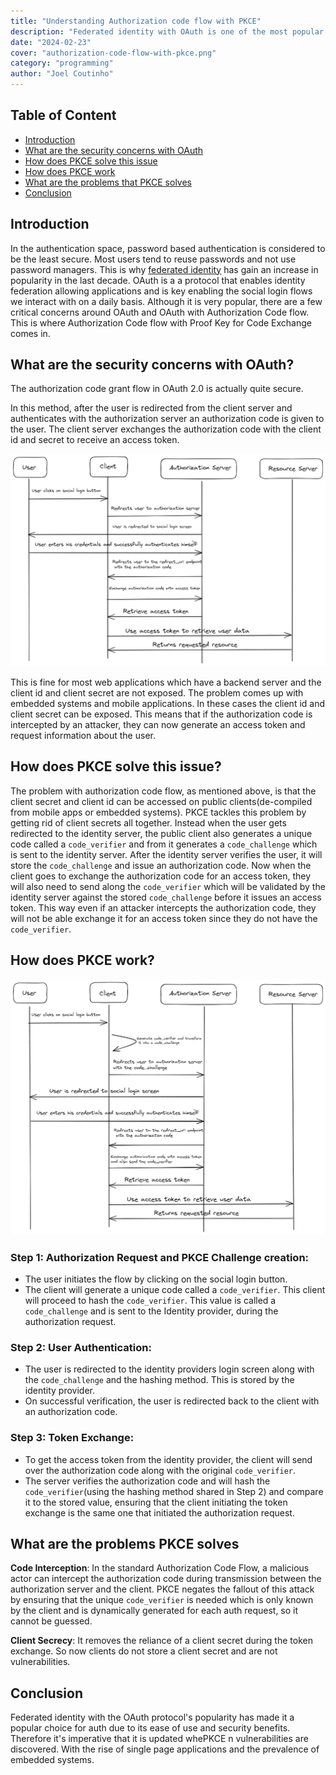 ```yaml
---
title: "Understanding Authorization code flow with PKCE"
description: "Federated identity with OAuth is one of the most popular methods of implementing authentication. It lowers sign-up friction and is more secure than other auth methods like email-password based authentication."
date: "2024-02-23"
cover: "authorization-code-flow-with-pkce.png"
category: "programming"
author: "Joel Coutinho"
---
```


## Table of Content
- [Introduction](#introduction)
- [What are the security concerns with OAuth](#what-are-the-security-concerns-with-oauth)
- [How does PKCE solve this issue](#how-does-pkce-solve-this-issue)
- [How does PKCE work](#how-does-pkce-work)
- [What are the problems that PKCE solves](#what-are-the-problems-pkce-solves)
- [Conclusion](#conclusion)

## Introduction

In the authentication space, password based authentication is considered to be the least secure. Most users tend to reuse passwords and not use password managers. This is why [federated identity](https://en.wikipedia.org/wiki/Federated_identity) has gain an increase in popularity in the last decade. OAuth is a a protocol that enables identity federation allowing applications and is key enabling the social login flows we interact with on a daily basis. Although it is very popular, there are a few critical concerns around OAuth and OAuth with Authorization Code flow. This is where Authorization Code flow with Proof Key for Code Exchange comes in.


## What are the security concerns with OAuth?

The authorization code grant flow in OAuth 2.0 is actually quite secure.

In this method, after the user is redirected from the client server and authenticates with the authorization server an authorization code is given to the user. The client server exchanges the authorization code with the client id and secret to receive an access token.

![Authorization code flow](./oauth-authorization-code-flow.png)

This is fine for most web applications which have a backend server and the client id and client secret are not exposed. The problem comes up with embedded systems and mobile applications. In these cases the client id and client secret can be exposed. This means that if the authorization code is intercepted by an attacker, they can now generate an access token and request information about the user.

## How does PKCE solve this issue?

The problem with authorization code flow, as mentioned above, is that the client secret and client id can be accessed on public clients(de-compiled from mobile apps or embedded systems). PKCE tackles this problem by getting rid of client secrets all together. Instead when the user gets redirected to the identity server, the public client also generates a unique code called a `code_verifier` and from it generates a `code_challenge` which is sent to the identity server. After the identity server verifies the user, it will store the `code_challenge` and issue an authorization code. Now when the client goes to exchange the authorization code for an access token, they will also need to send along the `code_verifier` which will be validated by the identity server against the stored `code_challenge` before it issues an access token. This way even if an attacker intercepts the authorization code, they will not be able exchange it for an access token since they do not have the `code_verifier`.


## How does PKCE work?

![Authorization code flow with PKCE](./pkce_flow.png)

### Step 1: Authorization Request and PKCE Challenge creation:

- The user initiates the flow by clicking on the social login button.
- The client will generate a unique code called a `code_verifier`. This client will proceed to hash the `code_verifier`. This value is called a `code_challenge` and is sent to the Identity provider, during the authorization request.
 
### Step 2: User Authentication:

- The user is redirected to the identity providers login screen along with the `code_challenge` and the hashing method. This is stored by the identity provider.
- On successful verification, the user is redirected back to the client with an authorization code.

### Step 3: Token Exchange:
- To get the access token from the identity provider, the client will send over the authorization code along with the original `code_verifier`.
- The server verifies the authorization code and will hash the `code_verifier`(using the hashing method shared in Step 2) and compare it to the stored value, ensuring that the client initiating the token exchange is the same one that initiated the authorization request.

## What are the problems PKCE solves

**Code Interception**: In the standard Authorization Code Flow, a malicious actor can intercept the authorization code during transmission between the authorization server and the client. PKCE negates the fallout of this attack by ensuring that the unique `code_verifier` is needed which is only known by the client and is dynamically generated for each auth request, so it cannot be guessed.

**Client Secrecy**: It removes the reliance of a client secret during the token exchange. So now clients do not store a client secret and are not vulnerabilities.

## Conclusion
 
Federated identity with the OAuth protocol's popularity has made it a popular choice for auth due to its ease of use and security benefits. Therefore it's imperative that it is updated whePKCE n vulnerabilities are discovered. With the rise of single page applications and the prevalence of embedded systems.